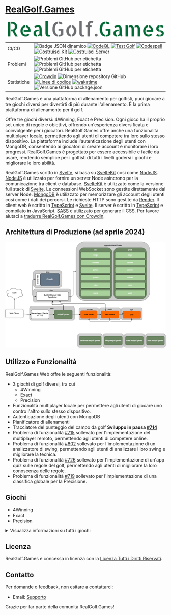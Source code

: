 # [RealGolf.Games](https://realgolf.games)

![Banner RealGolf.Games](https://raw.githubusercontent.com/realgolf/web/main/img/logo_banner.PNG)

|             |                                                                                                                                                                                                                                                                                                                                                                                                                                                                                                                                                                                                                                                                                                                                                                                                                                                                                                                                                                                                                                                                                              |
| ----------- | -------------------------------------------------------------------------------------------------------------------------------------------------------------------------------------------------------------------------------------------------------------------------------------------------------------------------------------------------------------------------------------------------------------------------------------------------------------------------------------------------------------------------------------------------------------------------------------------------------------------------------------------------------------------------------------------------------------------------------------------------------------------------------------------------------------------------------------------------------------------------------------------------------------------------------------------------------------------------------------------------------------------------------------------------------------------------------------------- |
| CI/CD       | ![Badge JSON dinamico](https://img.shields.io/badge/dynamic/json?url=https%3A%2F%2Frender-deploy-status-vwj3.onrender.com%2Fsrv-cpbhfa5ds78s73evmceg&query=status&style=flat-square&logo=render&label=Render) [![CodeQL](https://github.com/realgolf/realgolf/actions/workflows/github-code-scanning/codeql/badge.svg)](https://github.com/realgolf/realgolf/actions/workflows/github-code-scanning/codeql) [![Test Golf](https://github.com/realgolf/realgolf/actions/workflows/test.yml/badge.svg)](https://github.com/realgolf/realgolf/actions/workflows/test.yml) [![Codespell](https://github.com/realgolf/realgolf/actions/workflows/codespell.yml/badge.svg?branch=main)](https://github.com/realgolf/realgolf/actions/workflows/codespell.yml) [![Costruisci Kit](https://github.com/realgolf/realgolf/actions/workflows/kit.yml/badge.svg)](https://github.com/realgolf/realgolf/actions/workflows/kit.yml) [![Costruisci Server](https://github.com/realgolf/realgolf/actions/workflows/server.yml/badge.svg)](https://github.com/realgolf/realgolf/actions/workflows/server.yml) |
| Problemi    | ![Problemi GitHub per etichetta](https://img.shields.io/github/issues/realgolf/realgolf/feature) ![Problemi GitHub per etichetta](https://img.shields.io/github/issues/realgolf/realgolf/bug) ![Problemi GitHub per etichetta](https://img.shields.io/github/issues/realgolf/realgolf/game)                                                                                                                                                                                                                                                                                                                                                                                                                                                                                                                                                                                                                                                                                                                                                                                                  |
| Statistiche | [![Crowdin](https://badges.crowdin.net/realgolf/localized.svg)](https://crowdin.com/project/realgolf) ![Dimensione repository GitHub](https://img.shields.io/github/repo-size/realgolf/realgolf) [![Linee di codice](https://tokei.rs/b1/github/realgolf/realgolf)](https://github.com/XAMPPRocky/tokei) [![wakatime](https://wakatime.com/badge/github/realgolf/web.svg)](https://wakatime.com/badge/github/realgolf/web) ![Versione GitHub package.json](https://img.shields.io/github/package-json/v/realgolf/realgolf)                                                                                                                                                                                                                                                                                                                                                                                                                                                                                                                                                                   |

RealGolf.Games è una piattaforma di allenamento per golfisti, puoi giocare a tre giochi diversi per divertirti di più durante l'allenamento. È la prima piattaforma di allenamento per il golf.

Offre tre giochi diversi: 4Winning, Exact e Precision. Ogni gioco ha il proprio set unico di regole e obiettivi, offrendo un'esperienza diversificata e coinvolgente per i giocatori. RealGolf.Games offre anche una funzionalità multiplayer locale, permettendo agli utenti di competere tra loro sullo stesso dispositivo. La piattaforma include l'autenticazione degli utenti con MongoDB, consentendo ai giocatori di creare account e monitorare i loro progressi. RealGolf.Games è progettato per essere accessibile e facile da usare, rendendo semplice per i golfisti di tutti i livelli godersi i giochi e migliorare le loro abilità.

RealGolf.Games scritto in [Svelte](https://svelte.dev), si basa su [SvelteKit](https://kit.svelte.dev) così come [NodeJS](https://nodejs.org/en). [NodeJS](https:://nodejs.org/en) è utilizzato per fornire un server Node asincrono per la comunicazione tra client e database. [SvelteKit](https://kit.svelte.dev) è utilizzato come la versione full stack di [Svelte](https://svelte.dev). Le connessioni WebSocket sono gestite direttamente dal server Node. [MongoDB](https://www.mongodb.com/) è utilizzato per memorizzare gli account degli utenti così come i dati dei percorsi. Le richieste HTTP sono gestite da [Render](https://render.com). Il client web è scritto in [TypeScript](https://www.typescriptlang.org/) e [Svelte](https://svelte.dev). Il server è scritto in [TypeScript](https://www.typescriptlang.org/) e compilato in JavaScript. [SASS](https://sass-lang.com/) è utilizzato per generare il CSS. Per favore aiutaci a [tradurre RealGolf.Games con Crowdin](https://crowdin.com/project/realgolf).

## Architettura di Produzione (ad aprile 2024)

![Diagramma di architettura di produzione del sito server RealGolf.Games](https://raw.githubusercontent.com/realgolf/realgolf/main/img/architecture.png)

## Utilizzo e Funzionalità

RealGolf.Games Web offre le seguenti funzionalità:

- 3 giochi di golf diversi, tra cui
  - 4Winning
  - Exact
  - Precision
- Funzionalità multiplayer locale per permettere agli utenti di giocare uno contro l'altro sullo stesso dispositivo.
- Autenticazione degli utenti con MongoDB
- Pianificatore di allenamenti
- Tracciatore del punteggio del campo da golf **Sviluppo in pausa [#714](https://github.com/realgolf/realgolf/issues/714)**
- Problema di funzionalità [#715](https://github.com/realgolf/realgolf/issues/715) sollevato per l'implementazione del multiplayer remoto, permettendo agli utenti di competere online.
- Problema di funzionalità [#802](https://github.com/realgolf/realgolf/issues/802) sollevato per l'implementazione di un analizzatore di swing, permettendo agli utenti di analizzare i loro swing e migliorare la tecnica.
- Problema di funzionalità [#726](https://github.com/realgolf/realgolf/issues/726) sollevato per l'implementazione di un'app quiz sulle regole del golf, permettendo agli utenti di migliorare la loro conoscenza delle regole.
- Problema di funzionalità [#719](https://github.com/realgolf/realgolf/issues/719) sollevato per l'implementazione di una classifica globale per la Precisione.

## Giochi

- 4Winning
- Exact
- Precision

<details>
  <summary>Visualizza informazioni su tutti i giochi</summary>

### 4Winning

In 4Winning, l'obiettivo è connettere strategicamente quattro pezzi in fila. La nostra versione del gioco presenta una scacchiera più grande rispetto al layout standard 4x4, con 8 colonne e 9 righe. Le colonne aggiuntive su ogni lato introducono una sfida: i giocatori devono colpire una distanza specifica entro la deviazione laterale. Questo aspetto diventa più pronunciato in modalità Silver e oltre, aggiungendo complessità e richiedendo ai giocatori di considerare attentamente le loro mosse.

![Gioco 4Winning](https://raw.githubusercontent.com/realgolf/realgolf/main/img/4Winning.png)

### Exact

Exact è un gioco in cui l'obiettivo è colpire 100 o meno segnando il maggior numero di punti possibile. I giocatori guadagnano punti in base ai seguenti criteri: raggiungere esattamente 100 metri assegna 5 punti, colpire multipli di dieci guadagna 3 punti, i numeri con cifre ripetute segnano 2 punti. Inoltre, colpire la stessa riga raddoppia i punti guadagnati. Tuttavia, qualsiasi altro numero che superi 100 o cada al di sotto di 5 comporta una deduzione di 1 punto. Ogni altro numero compreso tra 5 e 100 segna 1 punto. La sfida sta nel bilanciare la precisione con il massimizzare i punti per ottenere il punteggio più alto.

![Gioco Exact](https://raw.githubusercontent.com/realgolf/realgolf/main/img/Exact.png)

### Precision

Precision è un gioco in cui l'obiettivo è avvicinarsi il più possibile ai bersagli. Per ogni metro che manca il bersaglio, riceverai una deduzione di un punto. Il vincitore del gioco è il giocatore con il punteggio più alto alla fine. Il gioco si conclude fino a quando rimane solo un giocatore con punti. Puoi osservare la distanza che devi sparare e il team attuale, insieme ai punti rimanenti per ogni team.

![Gioco Precision](https://raw.githubusercontent.com/realgolf/realgolf/main/img/Precision.png)

</details>

## Licenza

RealGolf.Games è concessa in licenza con la [Licenza Tutti i Diritti Riservati](LICENSE.md).

## Contatto

Per domande o feedback, non esitare a contattarci:

- Email: [Supporto](mailto:support@realgolf.games)

Grazie per far parte della comunità RealGolf.Games!
